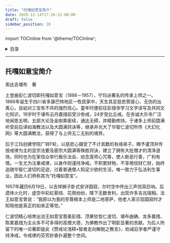 ```yaml
---
title: "托嘎如意宝简介"
date: 2020-12-14T17:26:13-08:00
draft: false
sidebar_position: 10
---
```


import TOCInline from '@theme/TOCInline';

<details>
<summary>目录</summary>
<TOCInline toc={toc} maxHeadingLevel='6' />
</details>



---

## 托嘎如意宝简介

索达吉堪布　著

土登曲彭仁波切即托嘎如意宝（1886－1957），宁玛派著名的传承上师之一。1886年诞生于四川省多康巴特地区一牧民家中，天生具足慈悲菩提心、无伪的出离心，自幼对三宝有不共的强烈信心。童年时便前往彭措寺学习文字读写及共同文化知识，19岁时于堪布云丹嘉措前受沙弥戒，24岁受比丘戒。在赤诚大乐寺广泛地闻思五明、五部大论及金刚乘密续，通达无碍，并精勤修持。于诸多上师前圆满听受前后译如海教法以及大圆满窍诀等，继承并光大了华智仁波切所传《大幻化网》等大圆满教法，获得了与上师无二无别的境界。

后于江玛创建学院广转F轮，以慈悲心摄受了不计其数的有缘弟子，赐予灌顶并传授戒律为主的显宗法要及密宗大圆满等殊胜窍诀，建立了拥有大批僧才的清净道场，同时也为在家信众举行极乐法会、劝念莲师心咒等，使人断恶行善，广利有情。一生尤为注重戒律，以身作则谨持净戒。不积累财物，不享用信财亡财，始终追随华智仁波切的足迹，过着普通僧人知足少欲的生活，唯一致力于弘法利生事业。因此人们恭称其为“托嘎如意宝”。

1957年藏历6月19日，以吉祥狮子卧式安详圆寂，尔时空中传出三声悦耳巨响。后遗体火化时，虚空中彩虹萦绕、花雨纷纷，降下无数舍利，出现许多吉兆瑞相。法王如意宝曾说：“我原以为我的至尊根本上师是二地菩萨，他老人家示现圆寂时才知晓他是真正的如来正等觉。”

仁波切精心培育出法王如意宝晋美彭措、顶果钦哲仁波切、堪布曲确、龙多嘉措、陈累嘉措为主众多不可多得的高僧大德，为佛教作出了明彰显著的贡献。为后人所留下的唯一论著即是此《赞戒论浅释•智者走向解脱之教言》，劝诫后学者严谨守持净戒，令戒律的芬芳妙香扑遍整个世间。